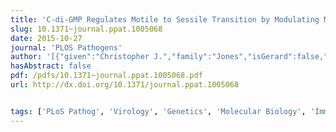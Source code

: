```yaml
---
title: 'C-di-GMP Regulates Motile to Sessile Transition by Modulating MshA Pili Biogenesis and Near-Surface Motility Behavior in Vibrio cholerae'
slug: 10.1371~journal.ppat.1005068
date: 2015-10-27
journal: 'PLOS Pathogens'
author: '[{"given":"Christopher J.","family":"Jones","isGerard":false,"isMember":false,"isFirst":false,"isCorresponding":false},{"given":"Andrew","family":"Utada","isGerard":false,"isMember":false,"isFirst":false,"isCorresponding":false},{"given":"Kimberly R.","family":"Davis","isGerard":false,"isMember":false,"isFirst":false,"isCorresponding":false},{"given":"Wiriya","family":"Thongsomboon","isGerard":false,"isMember":false,"isFirst":false,"isCorresponding":false},{"given":"David","family":"Zamorano Sanchez","isGerard":false,"isMember":false,"isFirst":false,"isCorresponding":false},{"given":"Vinita","family":"Banakar","isGerard":false,"isMember":false,"isFirst":false,"isCorresponding":false},{"given":"Lynette","family":"Cegelski","isGerard":false,"isMember":false,"isFirst":false,"isCorresponding":false},{"given":"Gerard C. L.","family":"Wong","isGerard":true,"isMember":true,"isFirst":false,"isCorresponding":false},{"given":"Fitnat H.","family":"Yildiz","isGerard":false,"isMember":false,"isFirst":false,"isCorresponding":false}]'
hasAbstract: false
pdf: /pdfs/10.1371~journal.ppat.1005068.pdf
url: http://dx.doi.org/10.1371/journal.ppat.1005068


tags: ['PLoS Pathog', 'Virology', 'Genetics', 'Molecular Biology', 'Immunology', 'Microbiology', 'Parasitology']
---
```

<!--truncate-->